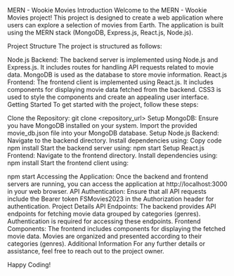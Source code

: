 MERN - Wookie Movies
Introduction
Welcome to the MERN - Wookie Movies project! This project is designed to create a web application where users can explore a selection of movies from Earth. The application is built using the MERN stack (MongoDB, Express.js, React.js, Node.js).

Project Structure
The project is structured as follows:

Node.js Backend:
The backend server is implemented using Node.js and Express.js.
It includes routes for handling API requests related to movie data.
MongoDB is used as the database to store movie information.
React.js Frontend:
The frontend client is implemented using React.js.
It includes components for displaying movie data fetched from the backend.
CSS3 is used to style the components and create an appealing user interface.
Getting Started
To get started with the project, follow these steps:

Clone the Repository:
git clone <repository_url>
Setup MongoDB:
Ensure you have MongoDB installed on your system.
Import the provided movie_db.json file into your MongoDB database.
Setup Node.js Backend:
Navigate to the backend directory.
Install dependencies using:
Copy code
npm install
Start the backend server using:
npm start
Setup React.js Frontend:
Navigate to the frontend directory.
Install dependencies using:
npm install
Start the frontend client using:

npm start
Accessing the Application:
Once the backend and frontend servers are running, you can access the application at http://localhost:3000 in your web browser.
API Authentication:
Ensure that all API requests include the Bearer token FSMovies2023 in the Authorization header for authentication.
Project Details
API Endpoints:
The backend provides API endpoints for fetching movie data grouped by categories (genres).
Authentication is required for accessing these endpoints.
Frontend Components:
The frontend includes components for displaying the fetched movie data.
Movies are organized and presented according to their categories (genres).
Additional Information
For any further details or assistance, feel free to reach out to the project owner.

Happy Coding!
